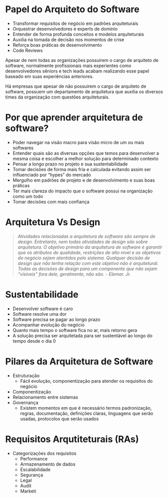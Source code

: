 # Papel do Arquiteto do Software

- Transformar requisitos de negócio em padrões arquiteturais
- Orquestrar desenvolvedores e experts de domínio
- Entender de forma profunda conceitos e modelos arquiteturais
- Auxilia na tomada de decisão nos momentos de crise
- Reforça boas práticas de desenvolvimento
- Code Reviews

Apesar de nem todas as organizações possuírem o cargo de arquiteto de software, normalmente profissionais mais experientes como desenvolvedores sêniors e tech leads acabam realizando esse papel baseado em suas experiências anteriores.

Há empresas que apesar de não possuírem o cargo de arquiteto de software, possuem um departamento de arquitetura que auxilia os diversos times da organização com questões arquiteturais.

# Por que aprender arquitetura de software?

- Poder navegar na visão macro para visão micro de um ou mais softwares
- Entender quais são as diversas opções que temos para desenvolver a mesma coisa e escolher a melhor solução para determinado contexto
- Pensar a longo prazo no projeto e sua sustentabilidade
- Tomar decisões de forma mais fria e calculada evitando assim ser influenciado por “hypes” do mercado
- Mergulho em padrões de projeto e de desenvolvimento e suas boas práticas
- Ter mais clareza do impacto que o software possui na organização como um todo
- Tomar decisões com mais confiança

# Arquitetura Vs Design

> *Atividades relacionadas a arquitetura de software são sempre de design. Entretanto, nem todas atividades de design são sobre arquitetura. O objetivo primário da arquitetura de software é garantir que os atributos de qualidade, restrições de alto nível e os objetivos do negócio sejam atentidos pelo sistema. Qualquer decisão de design que não tenha relação com este objetivo não é arquitetural. Todas as decisões de design para um componente que não sejam “visíveis” fora dele, geralmente, não são.*
   *-* *Elemar. Jr.*

# Sustentabilidade

- Desenvolver software é caro
- Software resolve uma dor
- Software precisa se pagar ao longo prazo
- Acompanhar evolução do negócio
- Quanto mais tempo o software fica no ar, mais retorno gera
- A solução precisa ser arquitetada para ser sustentável ao longo do tempo desde o dia 0

# Pilares da Arquitetura de Software

- Estruturação
    - Fácil evolução, componentização para atender os requisitos do negócio
- Componentização
- Relacionamento entre sistemas
- Governança
    - Existem momentos em que é necessário termos padronização, regras, documentação, definições claras, linguagens que serão usadas, protocolos que serão usados

# Requisitos Arqutiteturais (RAs)

- Categorizações dos requisitos
    - Performance
    - Armazenamento de dados
    - Escalabilidade
    - Segurança
    - Legal
    - Audit
    - Marketi